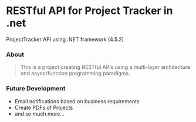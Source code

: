 # RESTful API for Project Tracker in .net
ProjectTracker API using .NET framework (4.5.2)

### About

> This is a project creating RESTful APIs using a multi-layer architecture and async/function programming paradigms.


### Future Development

* Email notifications based on business requirements
* Create PDFs of Projects
* and so much more...
